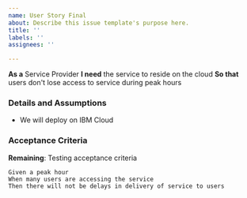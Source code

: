 ```yaml
---
name: User Story Final
about: Describe this issue template's purpose here.
title: ''
labels: ''
assignees: ''

---
```


**As a** Service Provider 
 **I need** the service to reside on the cloud 
 **So that** users don't lose access to service during peak hours
   
 ### Details and Assumptions
 * We will deploy on IBM Cloud
   
 ### Acceptance Criteria  
  **Remaining**: Testing acceptance criteria 
 ```gherkin
 Given a peak hour
 When many users are accessing the service
 Then there will not be delays in delivery of service to users
